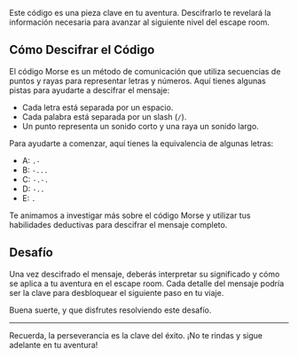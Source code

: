
Este código es una pieza clave en tu aventura. Descifrarlo te revelará la información necesaria para avanzar al siguiente nivel del escape room.

## Cómo Descifrar el Código

El código Morse es un método de comunicación que utiliza secuencias de puntos y rayas para representar letras y números. Aquí tienes algunas pistas para ayudarte a descifrar el mensaje:

- Cada letra está separada por un espacio.
- Cada palabra está separada por un slash (`/`).
- Un punto representa un sonido corto y una raya un sonido largo.

Para ayudarte a comenzar, aquí tienes la equivalencia de algunas letras:

- A: `.-`
- B: `-...`
- C: `-.-.`
- D: `-..`
- E: `.`

Te animamos a investigar más sobre el código Morse y utilizar tus habilidades deductivas para descifrar el mensaje completo.

## Desafío

Una vez descifrado el mensaje, deberás interpretar su significado y cómo se aplica a tu aventura en el escape room. Cada detalle del mensaje podría ser la clave para desbloquear el siguiente paso en tu viaje.

Buena suerte, y que disfrutes resolviendo este desafío.

---

Recuerda, la perseverancia es la clave del éxito. ¡No te rindas y sigue adelante en tu aventura!

